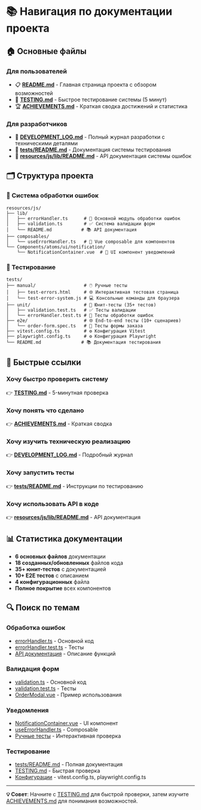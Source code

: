 # 📚 Навигация по документации проекта

## 🏠 Основные файлы

### Для пользователей

- 📋 **[README.md](README.md)** - Главная страница проекта с обзором возможностей
- 🚀 **[TESTING.md](TESTING.md)** - Быстрое тестирование системы (5 минут)
- 🏆 **[ACHIEVEMENTS.md](ACHIEVEMENTS.md)** - Краткая сводка достижений и статистика

### Для разработчиков

- 📖 **[DEVELOPMENT_LOG.md](DEVELOPMENT_LOG.md)** - Полный журнал разработки с техническими деталями
- 🧪 **[tests/README.md](tests/README.md)** - Документация системы тестирования
- 🔧 **[resources/js/lib/README.md](resources/js/lib/README.md)** - API документация системы ошибок

## 🗂️ Структура проекта

### 📁 Система обработки ошибок

```
resources/js/
├── lib/
│   ├── errorHandler.ts      # 🔧 Основной модуль обработки ошибок
│   ├── validation.ts        # ✅ Система валидации форм
│   └── README.md           # 📚 API документация
├── composables/
│   └── useErrorHandler.ts   # 🎨 Vue composable для компонентов
└── Components/atoms/ui/notification/
    └── NotificationContainer.vue  # 🧩 UI компонент уведомлений
```

### 🧪 Тестирование

```
tests/
├── manual/                  # 🖱️ Ручные тесты
│   ├── test-errors.html     # 🌐 Интерактивная тестовая страница
│   └── test-error-system.js # 💻 Консольные команды для браузера
├── unit/                    # 🔬 Юнит-тесты (35+ тестов)
│   ├── validation.test.ts   # ✅ Тесты валидации
│   └── errorHandler.test.ts # 🔧 Тесты обработки ошибок
├── e2e/                     # 🌐 End-to-end тесты (10+ сценариев)
│   └── order-form.spec.ts   # 📝 Тесты формы заказа
├── vitest.config.ts         # ⚙️ Конфигурация Vitest
├── playwright.config.ts     # ⚙️ Конфигурация Playwright
└── README.md               # 📚 Документация тестирования
```

## 🎯 Быстрые ссылки

### Хочу быстро проверить систему

👉 **[TESTING.md](TESTING.md)** - 5-минутная проверка

### Хочу понять что сделано

👉 **[ACHIEVEMENTS.md](ACHIEVEMENTS.md)** - Краткая сводка

### Хочу изучить техническую реализацию

👉 **[DEVELOPMENT_LOG.md](DEVELOPMENT_LOG.md)** - Подробный журнал

### Хочу запустить тесты

👉 **[tests/README.md](tests/README.md)** - Инструкции по тестированию

### Хочу использовать API в коде

👉 **[resources/js/lib/README.md](resources/js/lib/README.md)** - API документация

## 📊 Статистика документации

- **6 основных файлов** документации
- **18 созданных/обновленных** файлов кода
- **35+ юнит-тестов** с документацией
- **10+ E2E тестов** с описанием
- **4 конфигурационных** файла
- **Полное покрытие** всех компонентов

## 🔍 Поиск по темам

### Обработка ошибок

- [errorHandler.ts](resources/js/lib/errorHandler.ts) - Основной код
- [errorHandler.test.ts](tests/unit/errorHandler.test.ts) - Тесты
- [API документация](resources/js/lib/README.md#errorhandler) - Описание функций

### Валидация форм

- [validation.ts](resources/js/lib/validation.ts) - Основной код
- [validation.test.ts](tests/unit/validation.test.ts) - Тесты
- [OrderModal.vue](resources/js/Components/organisms/OrderModal.vue) - Пример использования

### Уведомления

- [NotificationContainer.vue](resources/js/Components/atoms/ui/notification/NotificationContainer.vue) - UI компонент
- [useErrorHandler.ts](resources/js/composables/useErrorHandler.ts) - Composable
- [Ручные тесты](tests/manual/test-errors.html) - Интерактивная проверка

### Тестирование

- [tests/README.md](tests/README.md) - Полная документация
- [TESTING.md](TESTING.md) - Быстрая проверка
- [Конфигурации](tests/) - vitest.config.ts, playwright.config.ts

---

**💡 Совет**: Начните с [TESTING.md](TESTING.md) для быстрой проверки, затем изучите [ACHIEVEMENTS.md](ACHIEVEMENTS.md) для понимания возможностей.
